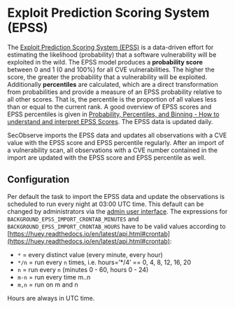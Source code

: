 # Exploit Prediction Scoring System (EPSS)

The [Exploit Prediction Scoring System (EPSS)](https://www.first.org/epss/) is a data-driven effort for estimating the likelihood (probability) that a software vulnerability will be exploited in the wild. The EPSS model produces a **probability score** between 0 and 1 (0 and 100%) for all CVE vulnerabilities. The higher the score, the greater the probability that a vulnerability will be exploited. Additionally **percentiles** are calculated, which are a direct transformation from probabilities and provide a measure of an EPSS probability relative to all other scores. That is, the percentile is the proportion of all values less than or equal to the current rank. A good overview of EPSS scores and EPSS percentiles is given in [Probability, Percentiles, and Binning - How to understand and interpret EPSS Scores](https://www.first.org/epss/articles/prob_percentile_bins). The EPSS data is updated daily.

SecObserve imports the EPSS data and updates all observations with a CVE value with the EPSS score and EPSS percentile regularly. After an import of a vulnerability scan, all observations with a CVE number contained in the import are updated with the EPSS score and EPSS percentile as well.

## Configuration

Per default the task to import the EPSS data and update the observations is scheduled to run every night at 03:00 UTC time. This default can be changed by administrators via the [admin user interface](../getting_started/configuration.md#admin-user-interface). The expressions for `BACKGROUND_EPSS_IMPORT_CRONTAB_MINUTES` and `BACKGROUND_EPSS_IMPORT_CRONTAB_HOURS` have to be valid values according to [https://huey.readthedocs.io/en/latest/api.html#crontab](https://huey.readthedocs.io/en/latest/api.html#crontab):

* `*` = every distinct value (every minute, every hour)
* `*/n` = run every `n` times, i.e. hours=’*/4’ == 0, 4, 8, 12, 16, 20
* `n` = run every `n` (minutes 0 - 60, hours 0 - 24)
* `m-n` = run every time m..n
* `m,n` = run on m and n

Hours are always in UTC time.
